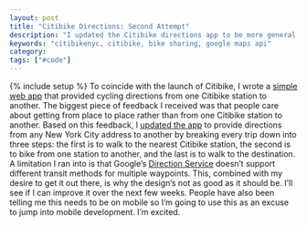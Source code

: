 ```yaml
---
layout: post
title: "Citibike Directions: Second Attempt"
description: "I updated the Citibike directions app to be more general and provide directions from any NYC address to another rather than just Citibike station to Citibike station."
keywords: "citibikenyc, citibike, bike sharing, google maps api"
category:
tags: ["#code"]
---
```

{% include setup %}
To coincide with the launch of Citibike, I wrote a <a href="http://dangoldin.com/citibike-station-directions/station-to-station.html" target="_blank">simple web app</a> that provided cycling directions from one Citibike station to another. The biggest piece of feedback I received was that people care about getting from place to place rather than from one Citibike station to another. Based on this feedback, I <a href="http://dangoldin.com/citibike-station-directions/" target="_blank">updated the app</a> to provide directions from any New York City address to another by breaking every trip down into three steps: the first is to walk to the nearest Citibike station, the second is to bike from one station to another, and the last is to walk to the destination. A limitation I ran into is that Google’s <a href="https://developers.google.com/maps/documentation/javascript/directions" target="_blank">Direction Service</a> doesn’t support different transit methods for multiple waypoints. This, combined with my desire to get it out there, is why the design’s not as good as it should be. I’ll see if I can improve it over the next few weeks. People have also been telling me this needs to be on mobile so I’m going to use this as an excuse to jump into mobile development. I’m excited.